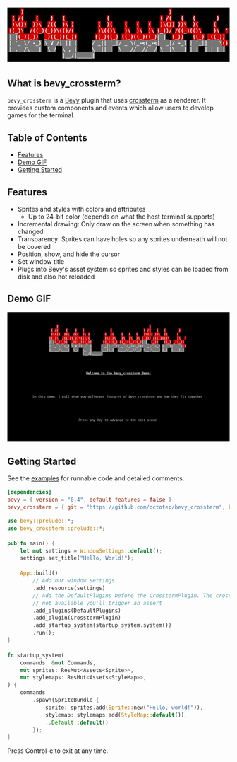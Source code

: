 # ![bevy_crossterm](images/bevy_crossterm.png)


## What is bevy_crossterm?

`bevy_crossterm` is a [Bevy](https://github.com/bevyengine/bevy) plugin that uses [crossterm](https://github.com/crossterm-rs/crossterm) as a renderer. It provides custom components and events which allow users to develop games for the terminal.


## Table of Contents

* [Features](#features)
* [Demo GIF](#demo-gif)
* [Getting Started](#getting-started)


## Features

- Sprites and styles with colors and attributes
    - Up to 24-bit color (depends on what the host terminal supports)
- Incremental drawing: Only draw on the screen when something has changed
- Transparency: Sprites can have holes so any sprites underneath will not be covered
- Position, show, and hide the cursor
- Set window title
- Plugs into Bevy's asset system so sprites and styles can be loaded from disk and also hot reloaded


## Demo GIF

![demo](images/bevy_crossterm.gif)


## Getting Started

See the [examples](examples/) for runnable code and detailed comments.

```toml
[dependencies]
bevy = { version = "0.4", default-features = false }
bevy_crossterm = { git = "https://github.com/octotep/bevy_crossterm", branch = "trunk" }
```

```rust
use bevy::prelude::*;
use bevy_crossterm::prelude::*;

pub fn main() {
    let mut settings = WindowSettings::default();
    settings.set_title("Hello, World!");

    App::build()
        // Add our window settings
        .add_resource(settings)
        // Add the DefaultPlugins before the CrosstermPlugin. The crossterm plugin needs bevy's asset server, and if it's
        // not available you'll trigger an assert
        .add_plugins(DefaultPlugins)
        .add_plugin(CrosstermPlugin)
        .add_startup_system(startup_system.system())
        .run();
}

fn startup_system(
    commands: &mut Commands,
    mut sprites: ResMut<Assets<Sprite>>,
    mut stylemaps: ResMut<Assets<StyleMap>>,
) {
    commands
        .spawn(SpriteBundle {
            sprite: sprites.add(Sprite::new("Hello, world!")),
            stylemap: stylemaps.add(StyleMap::default()),
            ..Default::default()
        });
}
```

Press Control-c to exit at any time.
